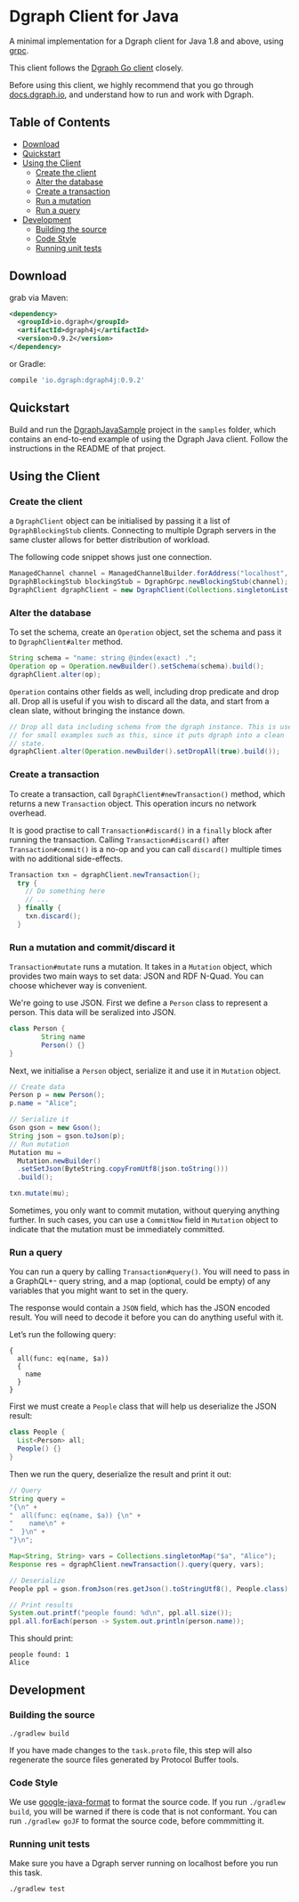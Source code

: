# Dgraph Client for Java

A minimal implementation for a Dgraph client for Java 1.8 and above, using [grpc].

[grpc]: https://grpc.io/

This client follows the [Dgraph Go client][goclient] closely.

[goclient]: https://github.com/dgraph-io/dgraph/tree/master/client

Before using this client, we highly recommend that you go through [docs.dgraph.io],
and understand how to run and work with Dgraph.

[docs.dgraph.io]:https://docs.dgraph.io

## Table of Contents
- [Download](#download)
- [Quickstart](#quickstart)
- [Using the Client](#using-the-client)
  * [Create the client](#create-the-client)
  * [Alter the database](#alter-the-database)
  * [Create a transaction](#create-a-transaction)
  * [Run a mutation](#run-a-mutation)
  * [Run a query](#run-a-query)
- [Development](#development)
  * [Building the source](#building-the-source)
  * [Code Style](#code-style)
  * [Running unit tests](#running-unit-tests)

## Download
grab via Maven:
```xml
<dependency>
  <groupId>io.dgraph</groupId>
  <artifactId>dgraph4j</artifactId>
  <version>0.9.2</version>
</dependency>
```
or Gradle:
```groovy
compile 'io.dgraph:dgraph4j:0.9.2'
```

## Quickstart
Build and run the [DgraphJavaSample] project in the `samples` folder, which
contains an end-to-end example of using the Dgraph Java client. Follow the
instructions in the README of that project.

[DgraphJavaSample]: https://github.com/dgraph-io/dgraph4j/tree/master/samples/DgraphJavaSample

## Using the Client

### Create the client
a `DgraphClient` object can be initialised by passing it a list of `DgraphBlockingStub`
clients. Connecting to multiple Dgraph servers in the same cluster allows for better
distribution of workload.

The following code snippet shows just one connection.

```java
ManagedChannel channel = ManagedChannelBuilder.forAddress("localhost", 9080).usePlaintext(true).build();
DgraphBlockingStub blockingStub = DgraphGrpc.newBlockingStub(channel);
DgraphClient dgraphClient = new DgraphClient(Collections.singletonList(blockingStub));
```

### Alter the database

To set the schema, create an `Operation` object, set the schema and pass it to 
`DgraphClient#alter` method.

```java
String schema = "name: string @index(exact) .";
Operation op = Operation.newBuilder().setSchema(schema).build();
dgraphClient.alter(op);
```

`Operation` contains other fields as well, including drop predicate and
drop all. Drop all is useful if you wish to discard all the data, and start from
a clean slate, without bringing the instance down.

```java
// Drop all data including schema from the dgraph instance. This is useful
// for small examples such as this, since it puts dgraph into a clean
// state.
dgraphClient.alter(Operation.newBuilder().setDropAll(true).build());
```

### Create a transaction

To create a transaction, call `DgraphClient#newTransaction()` method, which returns a 
new `Transaction` object. This operation incurs no network overhead.

It is good practise to call `Transaction#discard()` in a `finally` block after running
the transaction. Calling `Transaction#discard()` after `Transaction#commit()` is a no-op
and you can call `discard()` multiple times with no additional side-effects.

```java
Transaction txn = dgraphClient.newTransaction();
  try {
    // Do something here
    // ...
  } finally {
    txn.discard();
  }
```

### Run a mutation and commit/discard it
`Transaction#mutate` runs a mutation. It takes in a `Mutation` object,
which provides two main ways to set data: JSON and RDF N-Quad. You can choose
whichever way is convenient.

We're going to use JSON. First we define a `Person` class to represent a person.
This data will be seralized into JSON.

```java
class Person {
        String name
        Person() {}
}
```

Next, we initialise a `Person` object, serialize it and use it in `Mutation` object.

```java
// Create data
Person p = new Person();
p.name = "Alice";

// Serialize it
Gson gson = new Gson();
String json = gson.toJson(p);
// Run mutation
Mutation mu =
  Mutation.newBuilder()
  .setSetJson(ByteString.copyFromUtf8(json.toString()))
  .build();

txn.mutate(mu);
```

Sometimes, you only want to commit mutation, without querying anything further.
In such cases, you can use a `CommitNow` field in `Mutation` object to
indicate that the mutation must be immediately committed.

### Run a query
You can run a query by calling `Transaction#query()`. You will need to pass in a GraphQL+-
query string, and a map (optional, could be empty) of any variables that you might want to
set in the query.

The response would contain a `JSON` field, which has the JSON encoded result. You will need 
to decode it before you can do anything useful with it.

Let’s run the following query:

```
{
  all(func: eq(name, $a))
  {
    name
  }
}

```

First we must create a `People` class that will help us deserialize the JSON result:

```java
class People {
  List<Person> all;
  People() {}
}
```

Then we run the query, deserialize the result and print it out:

```java
// Query
String query = 
"{\n" + 
"  all(func: eq(name, $a)) {\n" + 
"    name\n" + 
"  }\n" + 
"}\n";

Map<String, String> vars = Collections.singletonMap("$a", "Alice");
Response res = dgraphClient.newTransaction().query(query, vars);

// Deserialize
People ppl = gson.fromJson(res.getJson().toStringUtf8(), People.class);

// Print results
System.out.printf("people found: %d\n", ppl.all.size());
ppl.all.forEach(person -> System.out.println(person.name));
```
This should print:

```
people found: 1
Alice
```

## Development

### Building the source

```
./gradlew build
```
If you have made changes to the `task.proto` file, this step will also regenerate the source files
generated by Protocol Buffer tools.

### Code Style
We use [google-java-format] to format the source code. If you run `./gradlew build`, you will be warned
if there is code that is not conformant. You can run `./gradlew goJF` to format the source code, before
commmitting it.

[google-java-format]:https://github.com/google/google-java-format

### Running unit tests
Make sure you have a Dgraph server running on localhost before you run this task.

```
./gradlew test
```

